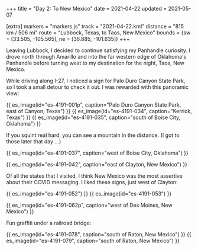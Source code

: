 +++
title = "Day 2: To New Mexico"
date = 2021-04-22
updated = 2021-05-07

[extra]
markers = "markers.js"
track = "2021-04-22.kml"
distance = "815 km / 506 mi"
route = "Lubbock, Texas, to Taos, New Mexico"
bounds = {sw = [33.505, -105.565], ne = [36.885, -101.635]}
+++

Leaving Lubbock, I decided to continue satisfying my Panhandle curiosity. I drove north through Amarillo and into the far western edge of Oklahoma's Panhandle before turning west to my destination for the night, Taos, New Mexico.

<!-- more -->

While driving along I-27, I noticed a sign for Palo Duro Canyon State Park, so I took a small detour to check it out. I was rewarded with this panoramic view:

{{ es_image(id="es-4191-001p", caption="Palo Duro Canyon State Park, east of Canyon, Texas") }}
{{ es_image(id="es-4191-034", caption="Kerrick, Texas") }}
{{ es_image(id="es-4191-035", caption="south of Boise City, Oklahoma") }}

If you squint real hard, you can see a mountain in the distance. (I got to those later that day ...)

{{ es_image(id="es-4191-037", caption="west of Boise City, Oklahoma") }}

{{ es_image(id="es-4191-042", caption="east of Clayton, New Mexico") }}

Of all the states that I visited, I think New Mexico was the most assertive about their COVID messaging. I liked these signs, just west of Clayton:

{{ es_image(id="es-4191-052") }}
{{ es_image(id="es-4191-053") }}

{{ es_image(id="es-4191-062p", caption="west of Des Moines, New Mexico") }}

Fun graffiti under a railroad bridge:

{{ es_image(id="es-4191-078", caption="south of Raton, New Mexico") }}
{{ es_image(id="es-4191-079", caption="south of Raton, New Mexico") }}
